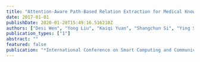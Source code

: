 ```yaml
---
title: "Attention-Aware Path-Based Relation Extraction for Medical Knowledge Graph"
date: 2017-01-01
publishDate: 2020-01-20T15:49:16.516210Z
authors: ["Desi Wen", "Yong Liu", "Kaiqi Yuan", "Shangchun Si", "Ying Shen"]
publication_types: ["1"]
abstract: ""
featured: false
publication: "*International Conference on Smart Computing and Communication*"
---
```


